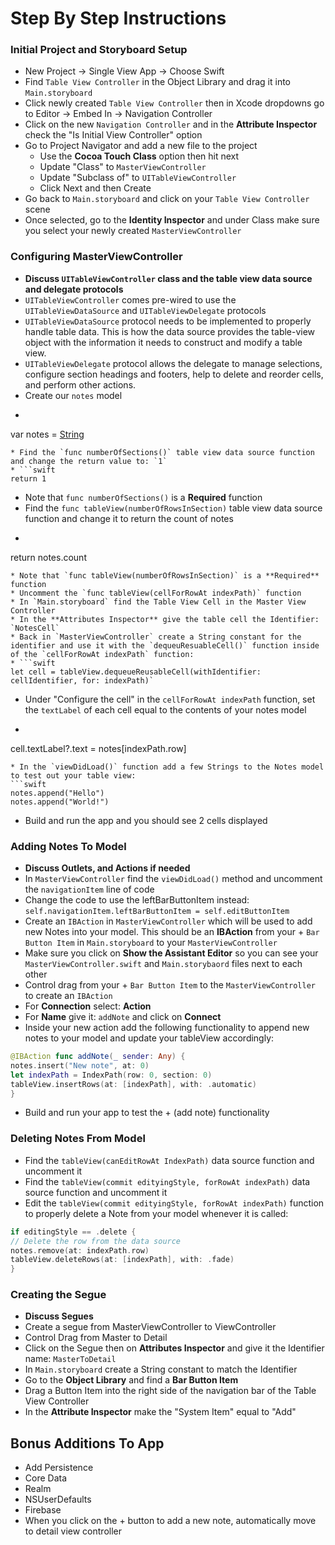 # Step By Step Instructions

### Initial Project and Storyboard Setup
* New Project -> Single View App -> Choose Swift
* Find `Table View Controller` in the Object Library and drag it into `Main.storyboard`
* Click newly created `Table View Controller` then in Xcode dropdowns go to Editor -> Embed In -> Navigation Controller
* Click on the new `Navigation Controller` and in the **Attribute Inspector** check the "Is Initial View Controller" option
* Go to Project Navigator and add a new file to the project
    * Use the **Cocoa Touch Class** option then hit next
    * Update "Class" to `MasterViewController`
    * Update "Subclass of" to `UITableViewController`
    * Click Next and then Create
* Go back to `Main.storyboard` and click on your  `Table View Controller` scene
* Once selected, go to the **Identity Inspector** and under Class make sure you select your newly created `MasterViewController`

### Configuring MasterViewController
* **Discuss `UITableViewController` class and the table view data source and delegate protocols**
* `UITableViewController` comes pre-wired to use the `UITableViewDataSource` and `UITableViewDelegate` protocols
* `UITableViewDataSource` protocol needs to be implemented to properly handle table data. This is how the data source provides the table-view object with the information it needs to construct and modify a table view.
* `UITableViewDelegate` protocol allows the delegate to manage selections, configure section headings and footers, help to delete and reorder cells, and perform other actions.
* Create our `notes` model
* ```swift
var notes = [String]()
```
* Find the `func numberOfSections()` table view data source function and change the return value to: `1`
* ```swift
return 1
```
* Note that `func numberOfSections()` is a **Required** function
* Find the `func tableView(numberOfRowsInSection)` table view data source function and change it to return the count of notes
* ```swift
return notes.count
```
* Note that `func tableView(numberOfRowsInSection)` is a **Required** function
* Uncomment the `func tableView(cellForRowAt indexPath)` function
* In `Main.storyboard` find the Table View Cell in the Master View Controller
* In the **Attributes Inspector** give the table cell the Identifier: `NotesCell`
* Back in `MasterViewController` create a String constant for the identifier and use it with the `dequeuResuableCell()` function inside of the `cellForRowAt indexPath` function:
* ```swift
let cell = tableView.dequeueReusableCell(withIdentifier: cellIdentifier, for: indexPath)`
```
* Under "Configure the cell" in the `cellForRowAt indexPath` function, set the `textLabel` of each cell equal to the contents of your notes model
* ```swift
cell.textLabel?.text = notes[indexPath.row]
```
* In the `viewDidLoad()` function add a few Strings to the Notes model to test out your table view:
```swift
notes.append("Hello")
notes.append("World!")
```
* Build and run the app and you should see 2 cells displayed

### Adding Notes To Model
* **Discuss Outlets, and Actions if needed**
* In `MasterViewController` find the `viewDidLoad()` method and uncomment the `navigationItem` line of code
* Change the code to use the leftBarButtonItem instead: `self.navigationItem.leftBarButtonItem = self.editButtonItem`
* Create an `IBAction` in `MasterViewController` which will be used to add new Notes into your model. This should be an **IBAction** from your + `Bar Button Item` in `Main.storyboard` to your `MasterViewController`
* Make sure you click on **Show the Assistant Editor** so you can see your `MasterViewController.swift` and `Main.storybaord` files next to each other
* Control drag from your + `Bar Button Item` to the `MasterViewController` to create an `IBAction`
* For **Connection** select: **Action**
* For **Name** give it: `addNote` and click on **Connect**
* Inside your new action add the following functionality to append new notes to your model and update your tableView accordingly:
```swift
@IBAction func addNote(_ sender: Any) {
notes.insert("New note", at: 0)
let indexPath = IndexPath(row: 0, section: 0)
tableView.insertRows(at: [indexPath], with: .automatic)
}
```
* Build and run your app to test the + (add note) functionality

### Deleting Notes From Model
* Find the `tableView(canEditRowAt IndexPath)` data source function and uncomment it
* Find the `tableView(commit edityingStyle, forRowAt indexPath)` data source function and uncomment it
* Edit the `tableView(commit edityingStyle, forRowAt indexPath)` function to properly delete a Note from your model whenever it is called:
```swift
if editingStyle == .delete {
// Delete the row from the data source
notes.remove(at: indexPath.row)
tableView.deleteRows(at: [indexPath], with: .fade)
}
```

### Creating the Segue
* **Discuss Segues**
* Create a segue from MasterViewController to ViewController
* Control Drag from Master to Detail
* Click on the Segue then on **Attributes Inspector** and give it the Identifier name: `MasterToDetail`
* In `Main.storyboard` create a String constant to match the Identifier
* Go to the **Object Library** and find a **Bar Button Item**
* Drag a Button Item into the right side of the navigation bar of the Table View Controller
* In the **Attribute Inspector** make the "System Item" equal to "Add"

## Bonus Additions To App
* Add Persistence
* Core Data
* Realm
* NSUserDefaults
* Firebase
* When you click on the + button to add a new note, automatically move to detail view controller

